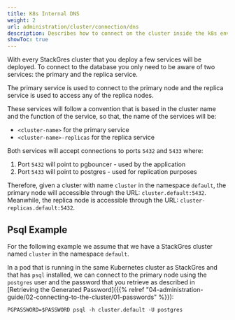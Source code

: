 ```yaml
---
title: K8s Internal DNS
weight: 2
url: administration/cluster/connection/dns
description: Describes how to connect on the cluster inside the k8s environment.
showToc: true
---
```


With every StackGres cluster that you deploy a few services will be deployed.  To connect to the database you only need to be aware of two services: the primary and the replica service.

The primary service is used to connect to the primary node and the replica service is used to access any of the replica nodes.

These services will follow a convention that is based in the cluster name and the function of the service, so that, the name of the services will be:

 - `<cluster-name>` for the primary service
 - `<cluster-name>-replicas` for the replica service

Both services will accept connections to ports `5432` and `5433` where:

1. Port `5432` will point to pgbouncer - used by the application
1. Port `5433` will point to postgres - used for replication purposes

Therefore, given a cluster with name `cluster` in the namespace `default`, the primary node will accessible through the URL: `cluster.default:5432`.
Meanwhile, the replica node is accessible through the URL: `cluster-replicas.default:5432`.

## Psql Example

For the following example we assume that we have a StackGres cluster named `cluster` in the namespace `default`.

In a pod that is running in the same Kubernetes cluster as StackGres and that has `psql` installed, we can connect to the primary node using the `postgres` user and the password that you retrieve as described in [Retrieving the Generated Password]({{% relref "04-administration-guide/02-connecting-to-the-cluster/01-passwords" %}}):

```
PGPASSWORD=$PASSWORD psql -h cluster.default -U postgres
```

